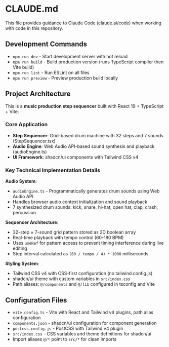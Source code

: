 # CLAUDE.md

This file provides guidance to Claude Code (claude.ai/code) when working with code in this repository.

## Development Commands

- `npm run dev` - Start development server with hot reload
- `npm run build` - Build production version (runs TypeScript compiler then Vite build)
- `npm run lint` - Run ESLint on all files
- `npm run preview` - Preview production build locally

## Project Architecture

This is a **music production step sequencer** built with React 19 + TypeScript + Vite:

### Core Application
- **Step Sequencer**: Grid-based drum machine with 32 steps and 7 sounds (StepSequencer.tsx)
- **Audio Engine**: Web Audio API-based sound synthesis and playback (audioEngine.ts)
- **UI Framework**: shadcn/ui components with Tailwind CSS v4

### Key Technical Implementation Details

**Audio System**:
- `audioEngine.ts` - Programmatically generates drum sounds using Web Audio API
- Handles browser audio context initialization and sound playback
- 7 synthesized drum sounds: kick, snare, hi-hat, open hat, clap, crash, percussion

**Sequencer Architecture**:
- 32-step × 7-sound grid pattern stored as 2D boolean array
- Real-time playback with tempo control (60-180 BPM)
- Uses `useRef` for pattern access to prevent timing interference during live editing
- Step interval calculated as `(60 / tempo / 4) * 1000` milliseconds

**Styling System**:
- Tailwind CSS v4 with CSS-first configuration (no tailwind.config.js)
- shadcn/ui theme with custom variables in `src/index.css`
- Path aliases: `@/components` and `@/lib` configured in tsconfig and Vite

## Configuration Files

- `vite.config.ts` - Vite with React and Tailwind v4 plugins, path alias configuration
- `components.json` - shadcn/ui configuration for component generation
- `postcss.config.js` - PostCSS with Tailwind v4 plugin
- `src/index.css` - CSS variables and theme definitions for shadcn/ui
- Import aliases `@/*` point to `src/*` for clean imports